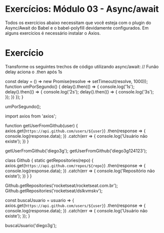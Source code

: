 # Exercícios: Módulo 03 - Async/await
Todos os exercícios abaixo necessitam que você esteja com o plugin do Async/Await do Babel e o
babel-polyfill devidamente configurados. Em alguns exercícios é necessário instalar o Axios.

# Exercício
Transforme os seguintes trechos de código utilizando async/await:
// Funão delay aciona o .then após 1s

const delay = () => new Promise(resolve => setTimeout(resolve, 1000));
function umPorSegundo() {
 delay().then(() => {
 console.log('1s');
 delay().then(() => {
 console.log('2s');
 delay().then(() => {
 console.log('3s');
 });
 })
 });
}

umPorSegundo();

import axios from 'axios';

function getUserFromGithub(user) {
 axios.get(`https://api.github.com/users/${user}`)
 .then(response => {
 console.log(response.data);
 })
 .catch(err => {
 console.log('Usuário não existe');
 })
}

getUserFromGithub('diego3g');
getUserFromGithub('diego3g124123');

class Github {
 static getRepositories(repo) {
 axios.get(`https://api.github.com/repos/${repo}`)
 .then(response => {
 console.log(response.data);
 })
 .catch(err => {
 console.log('Repositório não existe');
 })
 }
}

Github.getRepositories('rocketseat/rocketseat.com.br');
Github.getRepositories('rocketseat/dslkvmskv');

const buscaUsuario = usuario => {
 axios.get(`https://api.github.com/users/${user}`)
 .then(response => {
 console.log(response.data);
 })
 .catch(err => {
 console.log('Usuário não existe');
 });
}

buscaUsuario('diego3g');